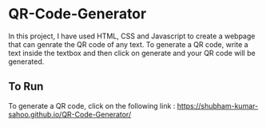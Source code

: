 # QR-Code-Generator
In this project, I have used HTML, CSS and Javascript to create a webpage that can genrate the QR code of any text. To generate a QR code, write a text inside the textbox and then click on generate and your QR code will be generated.

## To Run

To generate a QR code, click on the following link : https://shubham-kumar-sahoo.github.io/QR-Code-Generator/
